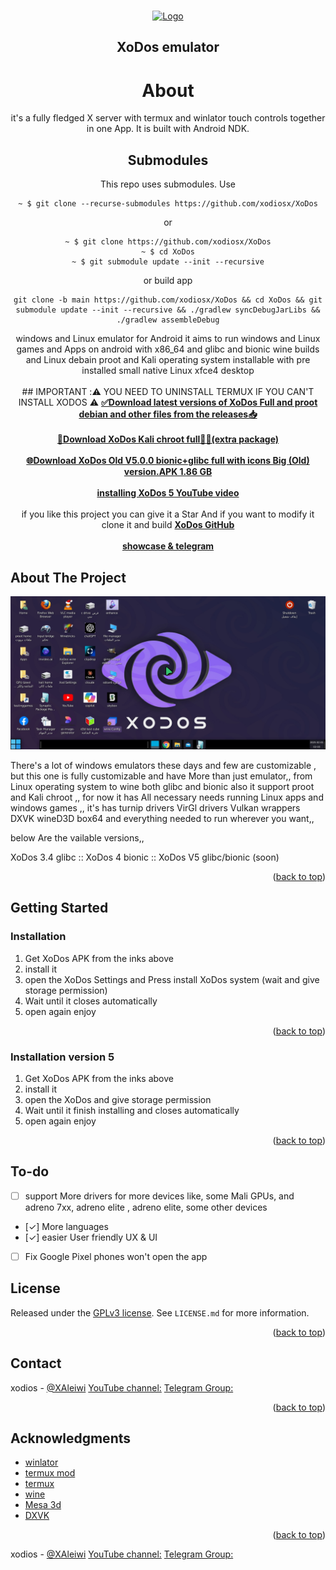 <!-- Improved compatibility of back t<!-- Improved compatibility of back to top link: See:  -->
<a id="readme-top"></a>


<!-- PROJECT SHIELDS -->


<!-- PROJECT LOGO -->
<br />
<div align="center">
  <a href="https://github.com/xodiosx/XoDos/blob/main/Logo.png">
    <img src="https://github.com/xodiosx/XoDos/blob/main/Logo.png" alt="Logo" width="330" height="300">
  </a>

## XoDos emulator

# About
it's a fully fledged X server with termux and winlator touch controls together in one App. It is built with Android NDK.

## Submodules
This repo uses submodules. Use 

```
~ $ git clone --recurse-submodules https://github.com/xodiosx/XoDos
```
or
```
~ $ git clone https://github.com/xodiosx/XoDos
~ $ cd XoDos
~ $ git submodule update --init --recursive
```

or build app
```
git clone -b main https://github.com/xodiosx/XoDos && cd XoDos && git submodule update --init --recursive && ./gradlew syncDebugJarLibs && ./gradlew assembleDebug
```
  <p align="center">
    windows and Linux emulator for Android it aims to run windows and Linux games and Apps on android with x86_64 and glibc and bionic wine builds and Linux debain proot and Kali operating system installable with pre installed small native Linux xfce4 desktop 
        <br />
      <br />
      ## IMPORTANT :⚠️ YOU NEED TO UNINSTALL TERMUX IF YOU CAN'T INSTALL XODOS ⚠️
    <a href="https://github.com/xodiosx/XoDos/releases"><strong>✅Download latest versions of XoDos Full and proot debian and other files from the releases📥</strong></a>
    <br />
    <br />
      <a href="https://www.mediafire.com/file/8mkdjxq0waq26vz/XoDos-kali.tar.xz/file"><strong>🎁Download XoDos Kali chroot full🧩➕(extra package)</strong></a>
    <br />
    <br />
    <a href="https://www.mediafire.com/file/37dw6t855d3xcgv/XoDos-V5_full_arm64-v8a.apk/file"><strong>🌐Download XoDos Old V5.0.0 bionic+glibc full with icons Big (Old) version.APK 1.86 GB</strong></a>
    <br />
    <br />
    <a href="https://youtu.be/iY-NcRbcofo?si=t2qnuzIf618Of8Zi"><strong>installing XoDos 5 YouTube video</strong></a>
      <br />
      <br />
      if you like this project you can give it a Star And if you want to modify it clone it and build
    <a href="https://youtu.be/LcR6FxXrvCQ?si=SVeiMK82GokjjrjQ"><strong> XoDos GitHub</strong></a>
      <br />
    <br />
    <a href="https://sites.google.com/view/xodos/home"><strong>showcase & telegram</strong></a>
  </p>
</div>



<!-- TABLE OF CONTENTS -->



<!-- ABOUT THE PROJECT -->
## About The Project

[![Product Name Screen Shot][product-screenshot]](https://youtu.be/WPfbSrp5EFI?si=thZkm_WIWnFk6l3g)

There's a lot of windows emulators these days and few are customizable , but this one is fully customizable and have More than just emulator,, from Linux operating system to wine both glibc and bionic also it support proot and Kali chroot ,, for now it has All necessary needs running Linux apps and windows games ,,
it's has 
turnip drivers
VirGl drivers
Vulkan wrappers
DXVK
wineD3D
box64
and everything needed to run wherever you want,,

below Are the vailable versions,,

XoDos 3.4 glibc ::
XoDos 4 bionic ::
XoDos V5 glibc/bionic (soon)
<p align="right">(<a href="#readme-top">back to top</a>)</p>

<!-- GETTING STARTED -->
## Getting Started

### Installation

1. Get XoDos APK from the inks above
2. install it
3. open the XoDos Settings and Press install XoDos system (wait and give storage permission)
4. Wait until it closes automatically 
5. open again enjoy

<p align="right">(<a href="#readme-top">back to top</a>)</p>

### Installation version 5

1. Get XoDos APK from the inks above
2. install it
3. open the XoDos and give storage permission
4. Wait until it finish installing and closes automatically 
5. open again enjoy

<p align="right">(<a href="#readme-top">back to top</a>)</p>


<!-- USAGE EXAMPLES -->


<!-- ROADMAP -->
## To-do

- [ ] support More drivers for more devices like, some Mali GPUs, and adreno 7xx, adreno elite , adreno elite, some other devices
- [✓] More languages
- [✓] easier User friendly UX & UI
- [ ] Fix Google Pixel phones won't open the app


<!-- CONTRIBUTING -->



<!-- LICENSE -->
## License
Released under the [GPLv3 license](https://www.gnu.org/licenses/gpl-3.0.html).
 See `LICENSE.md` for more information.

<p align="right">(<a href="#readme-top">back to top</a>)</p>



<!-- CONTACT -->

## Contact

xodios - [@XAleiwi](https://x.com/XAleiwi)
[YouTube channel:](https://www.youtube.com/@xodmods5082)
 [Telegram Group:](https://t.me/xodemulatorr)




<p align="right">(<a href="#readme-top">back to top</a>)</p>


<!-- ACKNOWLEDGMENTS -->
## Acknowledgments
* [winlator](https://github.com/brunodev85/winlator)
* [termux mod](https://github.com/jiaxinchen-max/)
* [termux](https://github.com/termux)
* [wine](https://www.winehq.org)
* [Mesa 3d](https://www.mesa3d.org)
* [DXVK](https://github.com/ValveSoftware/dxvk)
<p align="right">(<a href="#readme-top">back to top</a>)</p>



<!-- MARKDOWN LINKS & IMAGES -->
<!-- https://www.markdownguide.org/basic-syntax/#reference-style-links -->
[contributors-shield]: https://img.shields.io/github/contributors/github_username/repo_name.svg?style=for-the-badge
[contributors-url]: https://github.com/xodiosx/XoDos/graphs/contributors
[forks-shield]: https://img.shields.io/github/forks/github_username/repo_name.svg?style=for-the-badge
[forks-url]: https://github.com/xodiosx/XoDos/network/members
[stars-shield]: https://img.shields.io/github/stars/github_username/repo_name.svg?style=for-the-badge
[stars-url]: https://github.com/xodiosx/XoDos/stargazers
[issues-shield]: https://img.shields.io/github/issues/github_username/repo_name.svg?style=for-the-badge
[issues-url]: https://github.com/xodiosx/XoDos/issues
[license-shield]: https://img.shields.io/github/license/github_username/repo_name.svg?style=for-the-badge
[license-url]: https://github.com/xodiosx/XoDos/blob/master/LICENSE.txt
[linkedin-shield]: https://img.shields.io/badge/-LinkedIn-black.svg?style=for-the-badge&logo=linkedin&colorB=555
[linkedin-url]: https://linkedin.com/in/linkedin_username
[product-screenshot]: images/screenshot.png

xodios - [@XAleiwi](https://x.com/XAleiwi)
[YouTube channel:](https://www.youtube.com/@xodmods5082)
 [Telegram Group:](https://t.me/xodemulatorr)


<a id="readme-top"></a>
